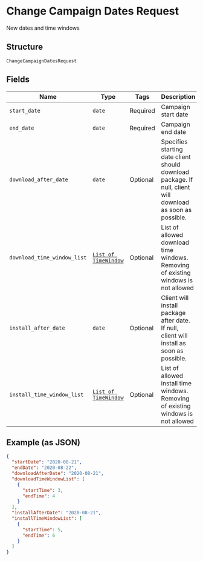 
# Change Campaign Dates Request

New dates and time windows

## Structure

`ChangeCampaignDatesRequest`

## Fields

| Name | Type | Tags | Description |
|  --- | --- | --- | --- |
| `start_date` | `date` | Required | Campaign start date |
| `end_date` | `date` | Required | Campaign end date |
| `download_after_date` | `date` | Optional | Specifies starting date client should download package. If null, client will download as soon as possible. |
| `download_time_window_list` | [`List of TimeWindow`](../../doc/models/time-window.md) | Optional | List of allowed download time windows. Removing of existing windows is not allowed |
| `install_after_date` | `date` | Optional | Client will install package after date. If null, client will install as soon as possible. |
| `install_time_window_list` | [`List of TimeWindow`](../../doc/models/time-window.md) | Optional | List of allowed install time windows. Removing of existing windows is not allowed |

## Example (as JSON)

```json
{
  "startDate": "2020-08-21",
  "endDate": "2020-08-22",
  "downloadAfterDate": "2020-08-21",
  "downloadTimeWindowList": [
    {
      "startTime": 3,
      "endTime": 4
    }
  ],
  "installAfterDate": "2020-08-21",
  "installTimeWindowList": [
    {
      "startTime": 5,
      "endTime": 6
    }
  ]
}
```

